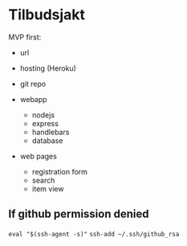 # Tilbudsjakt

MVP first:

- url
- hosting (Heroku)
- git repo

- webapp
  - nodejs
  - express
  - handlebars
  - database

- web pages
  - registration form
  - search
  - item view

## If github permission denied

`eval "$(ssh-agent -s)"`
`ssh-add ~/.ssh/github_rsa`